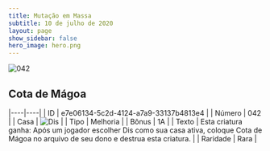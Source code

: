 ```yaml
---
title: Mutação em Massa
subtitle: 10 de julho de 2020
layout: page
show_sidebar: false
hero_image: hero.png
---
```


![042](https://cdn.keyforgegame.com/media/card_front/pt/479_042_7Q74Q6F772X7_pt.png)

## Cota de Mágoa

|----|----|
| ID | e7e06134-5c2d-4124-a7a9-33137b4813e4 |
| Número | 042 |
| Casa | ![Dis](https://archonarcana.com/images/thumb/e/e8/Dis.png/22px-Dis.png "Dis") |
| Tipo | Melhoria |
| Bônus | 1A |
| Texto | Esta criatura ganha: Após um jogador escolher Dis como sua casa ativa, coloque Cota de Mágoa no arquivo de seu dono   e destrua esta criatura. |
| Raridade | Rara |
